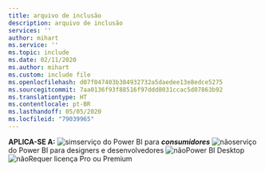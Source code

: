 ```yaml
---
title: arquivo de inclusão
description: arquivo de inclusão
services: ''
author: mihart
ms.service: ''
ms.topic: include
ms.date: 02/11/2020
ms.author: mihart
ms.custom: include file
ms.openlocfilehash: d07f047403b384932732a5daedee13e8edce5275
ms.sourcegitcommit: 7aa0136f93f88516f97ddd8031ccac5d07863b92
ms.translationtype: HT
ms.contentlocale: pt-BR
ms.lasthandoff: 05/05/2020
ms.locfileid: "79039965"
---
```

<Token>**APLICA-SE A:** ![sim](media/yes.png)serviço do Power BI para ***consumidores*** ![não](media/no.png)serviço do Power BI para designers e desenvolvedores ![não](media/no.png)Power BI Desktop ![não](media/no.png)Requer licença Pro ou Premium   </Token>